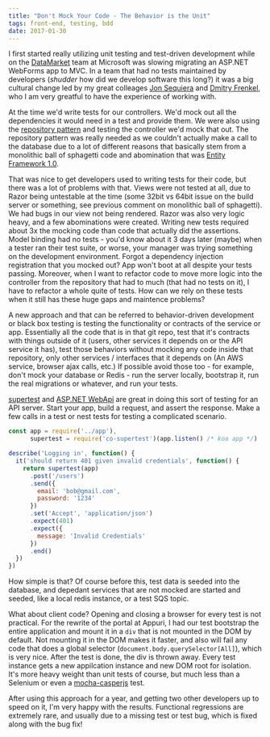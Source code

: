```yaml
---
title: "Don't Mock Your Code - The Behavior is the Unit"
tags: front-end, testing, bdd
date: 2017-01-30
---
```


I first started really utilizing unit testing and test-driven development while on the [DataMarket](http://web.archive.org/web/20120205035354/https://datamarket.azure.com/) team at Microsoft was slowing migrating an ASP.NET WebForms app to MVC. In a team that had no tests maintained by developers (*shudder* how did we develop software this long?) it was a big cultural change led by my great colleages [Jon Sequiera](https://github.com/jonsequitur) and [Dmitry Frenkel](https://www.linkedin.com/in/dfrenkel), who I am very greatful to have the experience of working with.

At the time we'd write tests for our controllers. We'd mock out all the dependencies it would need in a test and provide them. We were also using the [repository pattern]() and testing the controller we'd mock that out. The repository pattern was really needed as we couldn't actually make a call to the database due to a lot of different reasons that basically stem from a monolithic ball of sphagetti code and abomination that was [Entity Framework 1.0](http://www.ben-morris.com/entity-framework-anti-patterns-how-not-to-use-an-orm-with-sql-server/).

That was nice to get developers used to writing tests for their code, but there was a lot of problems with that. Views were not tested at all, <!--more--> due to Razor being untestable at the time (some 32bit vs 64bit issue on the build server or something, see previous comment on monolithic ball of sphagetti). We had bugs in our view not being rendered. Razor was also very logic heavy, and a few abominations were created. Writing new tests required about 3x the mocking code than code that actually did the assertions. Model binding had no tests - you'd know about it 3 days later (maybe) when a tester ran their test suite, or worse, your manager was trying something on the development environment. Forgot a dependency injection registration that you mocked out? App won't boot at all despite your tests passing. Moreover, when I want to refactor code to move more logic into the controller from the repository that had to much (that had no tests on it), I have to refactor a whole quite of tests. How can we rely on these tests when it still has these huge gaps and maintence problems?

A new approach and that can be referred to behavior-driven development or black box testing is testing the functionality or contracts of the service or app. Essentially all the code that is in that git repo, test that it's contracts with things outside of it (users, other services it depends on or the API service it has), test those behaviors without mocking any code inside that repository, only other services / interfaces that it depends on (An AWS service, browser ajax calls, etc.) If possible avoid those too - for example, don't mock your database or Redis - run the server locally, bootstrap it, run the real migrations or whatever, and run your tests.

[supertest](https://github.com/visionmedia/supertest) and [ASP.NET WebApi](http://www.davidwhitney.co.uk/Blog/2015/01/07/testing-an-asp-net-webapi-app-in-memory/) are great in doing this sort of testing for an API server. Start your app, build a request, and assert the response. Make a few calls in a test or nest tests for testing a complicated scenario.

```javascript
const app = require('../app'),
      supertest = require('co-supertest')(app.listen() /* koa app */)

describe('Logging in', function() {
  it('should return 401 given invalid credentials', function() {
    return supertest(app)
      .post('/users')
      .send({
        email: 'bob@gmail.com',
        password: '1234'
      })
      .set('Accept', 'application/json')
      .expect(401)
      .expect({
        message: 'Invalid Credentials'
      })
      .end()
  })
})
```

How simple is that? Of course before this, test data is seeded into the database, and depedant services that are not mocked are started and seeded, like a local redis instance, or a test SQS topic.

What about client code? Opening and closing a browser for every test is not practical. For the rewrite of the portal at Appuri, I had our test bootstrap the entire application and mount it in a `div` that is not mounted in the DOM by default. Not mounting it in the DOM makes it faster, and also will fail any code that does a global selector (`document.body.querySelector[All]`), which is very nice. After the test is done, the div is thrown away. Every test instance gets a new appilcation instance and new DOM root for isolation. It's more heavy weight than unit tests of course, but much less than a Selenium or even a [mocha-casperjs](https://github.com/nathanboktae/mocha-casperjs) test.

After using this approach for a year, and getting two other developers up to speed on it, I'm very happy with the results. Functional regressions are extremely rare, and usually due to a missing test or test bug, which is fixed along with the bug fix!

